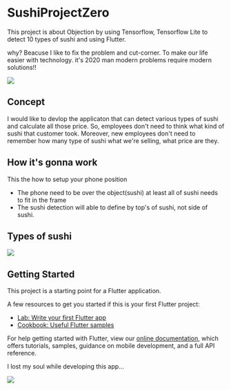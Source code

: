 # SushiProjectZero

This project is about Objection by using Tensorflow, Tensorflow Lite to detect 10 types of sushi and using Flutter.

why?
Beacuse I like to fix the problem and cut-corner. To make our life easier with technology. it's 2020 man modern problems require modern solutions!!

<img src="https://media.giphy.com/media/9058ZMj6ooluP4UUPl/giphy.gif">

## Concept
I would like to devlop the applicaton that can detect various types of sushi and calculate all those price.
So, employees don't need to think what kind of sushi that customer took. 
Moreover, new employees don't need to remember how many type of sushi what we're selling, what price are they.

## How it's gonna work
This the how to setup your phone position
- The phone need to be over the object(sushi) at least all of sushi needs to fit in the frame
- The sushi detection will able to define by top's of sushi, not side of sushi. 

## Types of sushi
<img src="https://user-images.githubusercontent.com/39997819/114253368-1aff7d80-99d4-11eb-972c-3533a406bf58.png">

## Getting Started
This project is a starting point for a Flutter application.

A few resources to get you started if this is your first Flutter project:


- [Lab: Write your first Flutter app](https://flutter.dev/docs/get-started/codelab)
- [Cookbook: Useful Flutter samples](https://flutter.dev/docs/cookbook)

For help getting started with Flutter, view our
[online documentation](https://flutter.dev/docs), which offers tutorials,
samples, guidance on mobile development, and a full API reference.

I lost my soul while developing this app...

<img src="https://media.giphy.com/media/zOvBKUUEERdNm/giphy.gif"  />